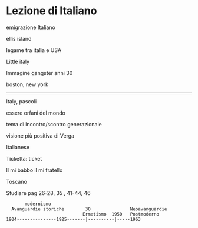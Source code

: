 # Lezione di Italiano

emigrazione Italiano

ellis island

legame tra italia e USA

Little italy

Immagine gangster anni 30

boston, new york

---

Italy, pascoli

essere orfani del mondo

tema di incontro/scontro generazionale

visione più positiva di Verga

Italianese

Ticketta: ticket


Il mi babbo il mi fratello

Toscano

Studiare
pag 26-28, 35 , 41-44, 46

           modernismo
      Avanguardie storiche        30               Neoavanguardie
                                 Ermetismo  1950   Postmoderno
	1904---------------1925-------|----------|-----1963
<!--stackedit_data:
eyJoaXN0b3J5IjpbMTYyNDcwMzEzMiw3MjkyMzk3NCwxOTQ2MD
Y0MjQ2LC0yMTQ0OTM1MDk0LDE1NjgxNDYzNjddfQ==
-->
